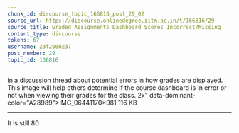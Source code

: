 ```yaml
---
chunk_id: discourse_topic_166816_post_29_02
source_url: https://discourse.onlinedegree.iitm.ac.in/t/166816/29
source_title: Graded Assignments Dashboard Scores Incorrect/Missing
content_type: discourse
tokens: 67
username: 23f2000237
post_number: 29
topic_id: 166816
---
```


 in a discussion thread about potential errors in how grades are displayed. This image will help others determine if the course dashboard is in error or not when viewing their grades for the class. 2x" data-dominant-color="A28989">IMG_06441170×981 116 KB

---

It is still 80
